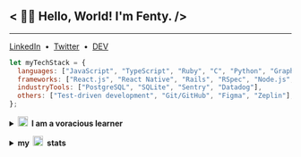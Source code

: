 <h2>< 👋🏼 Hello, World! I'm Fenty. /></h2>

---

<p>
  <a href="https://www.linkedin.com/in/fentybit/" target="_blank">LinkedIn</a>&nbsp;&nbsp;•&nbsp;&nbsp;<a href="https://twitter.com/fentybit" target="_blank">Twitter</a>&nbsp;&nbsp;•&nbsp;&nbsp;<a href="https://dev.to/fentybit" target="_blank">DEV</a>
</p>

```js
let myTechStack = {
  languages: ["JavaScript", "TypeScript", "Ruby", "C", "Python", "GraphQL", "SQL", "HTML", "CSS"],
  frameworks: ["React.js", "React Native", "Rails", "RSpec", "Node.js", "Jest"],
  industryTools: ["PostgreSQL", "SQLite", "Sentry", "Datadog"],
  others: ["Test-driven development", "Git/GitHub", "Figma", "Zeplin"],
};
```

<details>
  <summary><strong><img src="https://github.githubassets.com/images/icons/emoji/seedling.png?v8" height=18px >&nbsp;&nbsp;I am a voracious learner</strong></summary>
    <ul>
      <li><a href="./udemy/JS_Understanding_the_Weird_Parts.jpg">JavaScript: Understanding the Weird Parts</a>
      <li><a href="./udemy/JS_Algorithms_and_Data_Structures.jpeg">JavaScript Algorithms and Data Structures</a>
      <li><a href="./udemy/The_Coding_Interview_Bootcamp_DSA.jpg">The Coding Interview Bootcamp: Algorithms + Data Structures</a>
      <li><a href="udemy/The_Git_and_GitHub_Bootcamp.jpeg">The Git & GitHub Bootcamp</a>
      <li><a href="udemy/The_Complete_Guide_with_React_Hook_Redux.jpeg">The Complete Guide with React Hook Redux</a>
    </ul>
</details>

<p></p>

<details>
  <summary><strong>my&nbsp;&nbsp;<img src="https://github.githubassets.com/images/icons/emoji/octocat.png?v8" height=18px >&nbsp;&nbsp;stats</strong></summary>

![Top Langs](https://github-readme-stats.vercel.app/api/top-langs/?username=fentybit&layout=compact&theme=swift)

![GitHub stats](https://github-readme-stats.vercel.app/api?username=fentybit&show_icons=true&theme=swift)

</details>
